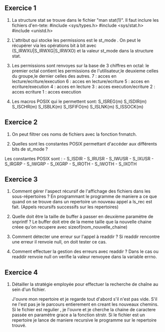 ## Exercice 1
1. La structure stat se trouve dans le fichier "man stat(1)".
    Il faut inclure les fichiers d'en-tete:
        #include <sys/types.h>
        #include <sys/stat.h>
        #include <unistd.h>


2. L'attribut qui stocke les permissions est le st_mode . On peut le récupérer via les opérations bit à bit avec (S_IRWXU|S_IRWXG|S_IRWXO) et la valeur st_mode dans la structure stat.

3. Les permissions sont renvoyes sur la base de 3 chiffres en octal:
        le premier octal contient les permissions de l'utilisateur,le deuxieme celles du groupe,le dernier celles des autres.
        7 : acces en lecture/ecriture/execution
        6 : acces en lecture/ecriture
        5 : acces en ecriture/execution
        4 : acces en lecture
        3 : acces execution/ecriture
        2 : acces ecriture
        1 : acces execution

4. Les macros POSIX qui le permettent sont:
    S_ISREG(m)
    S_ISDIR(m)
    S_ISCHR(m)
    S_ISBLK(m)
    S_ISFIFO(m)
    S_ISLNK(m)
    S_ISSOCK(m)


## Exercice 2

1. On peut filtrer ces noms de fichiers avec la fonction fnmatch.

2. Quelles sont les constantes POSIX permettant d'accéder aux différents bits de st_mode ?

 Les constantes POSIX sont : 
	- S_ISDIR
	- S_IRUSR
	- S_IWUSR
	- S_IXUSR
	- S_IRGRP
	- S_IWGRP
	- S_IXGRP
	- S_IROTH
	- S_IWOTH
	- S_IXOTH



## Exercice 3

1. Comment gérer l'aspect récursif de l'affichage des fichiers dans les sous-répertoires ?
	En programmant le programme de maniere a ce que quand on se trouve dans un repertoire un nouveau appel a ls_rec est fait.
    (Appels recursifs successifs sur les repertoires)

2. Quelle doit être la taille de buffer à passer en deuxième paramètre de snprintf ?
	Le buffer doit etre de la meme taille que la nouvelle chaine créee qu'on recupere avec sizeof(nom_nouvelle_chaine)

3. Comment détecter une erreur sur l'appel à readdir ?
	Si readdir rencontre une erreur il renvoie null, on doit tester ce cas.

4. Comment effectuer la gestion des erreurs avec readdir ?
	Dans le cas ou readdir renvoie null on verifie la valeur renvoyee dans la variable errno.

## Exercice 4

1. Détailler la stratégie employée pour effectuer la recherche de chaîne au sein d'un fichier.

	J'ouvre mon repertoire et je regarde tout d'abord s'il n'est pas vide.
	S'il ne l'est pas je le parcours entierement en creant les nouveaux chemins. Si le fichier est regulier , je l'ouvre et je cherche la chaine de caractere passée en paramètre grace a la fonction strstr. Si le fichier est un repertoire je lance de maniere recursive le programme sur le repertoire trouvé.

